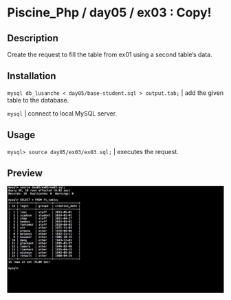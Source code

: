 # Piscine_Php / day05 / ex03 : Copy!

## Description
Create the request to fill the table from ex01 using a second table’s data.

## Installation
`mysql db_lusanche < day05/base-student.sql > output.tab;` | add the given table to the database.

`mysql` | connect to local MySQL server.

## Usage
`mysql> source day05/ex03/ex03.sql;` | executes the request.

## Preview
<img src="../../resources/images/copy.png" width="1200">
